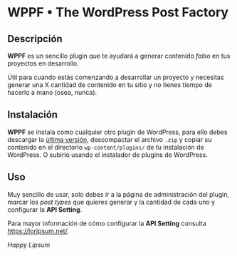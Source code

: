 # WPPF &bull; The WordPress Post Factory

## Descripción

**WPPF** es un sencillo plugin que te ayudará a generar contenido *falso* en tus proyectos en desarrollo.

Útil para cuando estás comenzando a desarrollar un proyecto y necesitas generar una X cantidad de contenido en tu sitio y no tienes tiempo de hacerlo a mano (osea, nunca).

## Instalación

**WPPF** se instala como cualquier otro plugin de WordPress, para ello debes descargar la [última versión](https://github.com/themingisprose/wppf/releases/latest), descompactar el archivo `.zip` y copiar su contenido en el directorio `wp-content/plugins/` de tu instalación de WordPress. O subirlo usando el instalador de plugins de WordPress.

## Uso

Muy sencillo de usar, solo debes ir a la página de administración del plugin, marcar los *post types* que quieres generar y la cantidad de cada uno y configurar la **API Setting**.

Para mayor información de cómo configurar la **API Setting** consulta https://loripsum.net/.

*Happy Lipsum*
